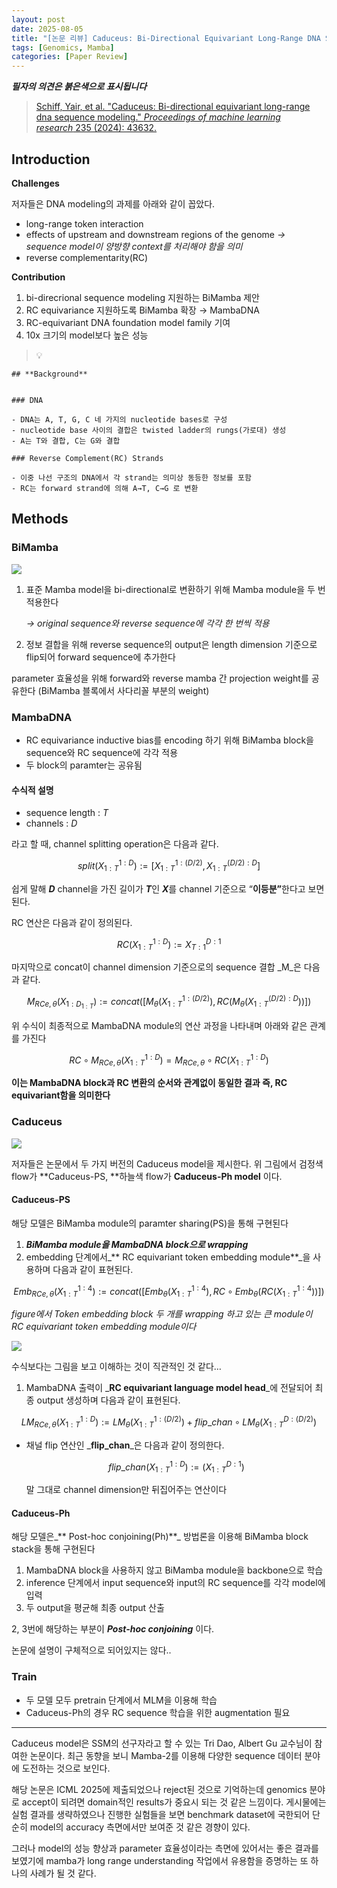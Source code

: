 ```yaml
---
layout: post
date: 2025-08-05
title: "[논문 리뷰] Caduceus: Bi-Directional Equivariant Long-Range DNA Sequence Modeling"
tags: [Genomics, Mamba]
categories: [Paper Review]
---
```


<span class="notion-red">_**필자의 의견은 붉은색으로 표시됩니다**_</span>


> [Schiff, Yair, et al. "Caduceus: Bi-directional equivariant long-range dna sequence modeling." ](https://pmc.ncbi.nlm.nih.gov/articles/PMC12189541/)[_Proceedings of machine learning research_](https://pmc.ncbi.nlm.nih.gov/articles/PMC12189541/)[ 235 (2024): 43632.](https://pmc.ncbi.nlm.nih.gov/articles/PMC12189541/)



## Introduction


**Challenges**


저자들은 DNA modeling의 과제를 아래와 같이 꼽았다.

- long-range token interaction
- effects of upstream and downstream regions of the genome 
_→ sequence model이 양방향 context를 처리해야 함을 의미_
- reverse complementarity(RC)

**Contribution**

1. bi-direcrional sequence modeling 지원하는 BiMamba 제안
1. RC equivariance 지원하도록 BiMamba 확장 → MambaDNA
1. RC-equivariant DNA foundation model family 기여
1. 10x 크기의 model보다 높은 성능

> 💡 


	## **Background**


	### DNA

	- DNA는 A, T, G, C 네 가지의 nucleotide bases로 구성
	- nucleotide base 사이의 결합은 twisted ladder의 rungs(가로대) 생성
	- A는 T와 결합, C는 G와 결합

	### Reverse Complement(RC) Strands

	- 이중 나선 구조의 DNA에서 각 strand는 의미상 동등한 정보를 포함
	- RC는 forward strand에 의해 A→T, C→G 로 변환


## Methods



### BiMamba


![](https://prod-files-secure.s3.us-west-2.amazonaws.com/542b861c-36a8-4051-84e5-8804b6728dba/2c247d59-7815-4980-99f0-8f0d21f445a7/image.png?X-Amz-Algorithm=AWS4-HMAC-SHA256&X-Amz-Content-Sha256=UNSIGNED-PAYLOAD&X-Amz-Credential=ASIAZI2LB466YFZLICIX%2F20250825%2Fus-west-2%2Fs3%2Faws4_request&X-Amz-Date=20250825T140056Z&X-Amz-Expires=3600&X-Amz-Security-Token=IQoJb3JpZ2luX2VjEAQaCXVzLXdlc3QtMiJHMEUCIDtCkxkqY2HDX%2Fe9S59aC2QSwzv6dYa96rh8ugl%2FNgvgAiEAxKdCIBSuev6VMa2Q8UghYJqZgdVetEPujcBSxBKpAIoq%2FwMIXRAAGgw2Mzc0MjMxODM4MDUiDBj5YAejLq%2FlF00UTSrcA7F%2FEL3laWNYLtCM3tP8mTDDw93tHzhx7ilH5kLJYxk5Sf6IVuHgJs4QykmFKmpBgvHmacntr1pJCGHvm%2BHk%2FEM5NrZvHTt2qAzxYRwG2LUiflf38GPFOa%2BNDx57rqLqMARouhzjtYDwsbp4sSOCu1WjPJVvn65a7C3vjfGW%2BHQ%2BDPsqURJIPlJ2UMXzI1pHjUhkikIbCvesRbju1SnzfbO60aVrAB7prVvaeKTa%2B2D%2B4PafU9L7xPFz9ZCjQ%2FGZhS6V%2FI5FDz5O6Rl6iDUUl7nMUn3hcpe9pH%2FbzLXC7Nz5uOG9nToezNNV%2Fe7GJE9itqliH6BitI71cjB8Zn3fPMuXKZNaxnvN9BpCRlz%2BS7KADCrsIyKoYmXLVZkmfrdLlQT290mMKCR%2FnE5%2B8UUH8sZZCvItuV5VoEgOiMpSBjvnnrn7FVxORGkr2j8s3Wb8Lnlf%2FuYIOWP89MXAM%2FreyxZRQjyMvKC8SQJQsWDcKhEUbAMnnUuOTLUHIrjqfVQ9blk50z9gvKafPZcM1DeldOR2U9%2BJPgZRtxWnkwJPxqd2lS8RjlHxdpN%2B7u2tWNG11Z2GCkhfEUDklo%2FGW3wk8cNiTXN17vuB33mnX1yx4uPqvABAnrx0ESnq952gMPSnscUGOqUB1KFeU5131m6PfIWFX%2F%2BFzGy9qPOX3TOc7HXIzsvYe6wxkfRlQygZEV9VMRUCBnUOD74x22faxQhrjVTNu2XHfsmFkSZWaeqTC0Z1ZL7ScObB0IAJgDlf2AhU%2B7OtbSIlWUd%2FL4LKGzgH%2BulLNFc%2FcuKjGkV2YT%2FrxVN6DTw4TPq6ooOV4ZIVvp2kgs6YQ1EZeP1y1YHACKMZJbOeFcQNC7JFDYPa&X-Amz-Signature=17c01dc419411be17a0b747b7beab5719b5032aea270612565a0895dd7e5c675&X-Amz-SignedHeaders=host&x-amz-checksum-mode=ENABLED&x-id=GetObject)

1. 표준 Mamba model을 bi-directional로 변환하기 위해 Mamba module을 두 번 적용한다

	_→ original sequence와 reverse sequence에 각각 한 번씩 적용_

1. 정보 결합을 위해 reverse sequence의 output은 length dimension 기준으로 flip되어 forward sequence에 추가한다

parameter 효율성을 위해 forward와 reverse mamba 간 projection weight를 공유한다 (BiMamba 블록에서 사다리꼴 부분의 weight)



### MambaDNA

- RC equivariance inductive bias를 encoding 하기 위해 BiMamba block을 sequence와 RC sequence에 각각 적용
- 두 block의 paramter는 공유됨


#### 수식적 설명

- sequence length : _T_
- channels : _D_

라고 할 때,  channel splitting operation은 다음과 같다.


$$
split(X^{1:D}_{1:T}):=[X^{1:(D/2)}_{1:T},X^{(D/2):D}_{1:T}]
$$


<span class="notion-red">쉽게 말해 </span><span class="notion-red">_**D**_</span><span class="notion-red"> channel을 가진 길이가 </span><span class="notion-red">_**T**_</span><span class="notion-red">인 </span><span class="notion-red">_**X**_</span><span class="notion-red">를 channel 기준으로 “</span><span class="notion-red">**이등분”**</span><span class="notion-red">한다고 보면 된다.</span>


RC 연산은 다음과 같이 정의된다.


$$
RC(X^{1:D}_{1:T}):=X^{D:1}_{T:1}
$$


마지막으로 concat이 channel dimension 기준으로의 sequence 결합 _M_은 다음과 같다.


$$
M_{RCe,\theta}(X_{1:D_{1:T}}):=concat([M_{\theta}(X^{1:(D/2)}_{1:T}),RC(M_{\theta}(X^{(D/2):D}_{1:T}))])
$$


위 수식이 최종적으로 MambaDNA module의 연산 과정을 나타내며 아래와 같은 관계를 가진다


$$
RC\circ M_{RCe,\theta}(X^{1:D}_{1:T}) = M_{RCe,\theta} \circ RC(X^{1:D}_{1:T})
$$


**이는 MambaDNA block과 RC 변환의 순서와 관계없이 동일한 결과 즉, RC equivariant함을 의미한다**



### Caduceus


![](https://prod-files-secure.s3.us-west-2.amazonaws.com/542b861c-36a8-4051-84e5-8804b6728dba/f94a60d7-8145-473b-aef9-7c68d3ec604a/image.png?X-Amz-Algorithm=AWS4-HMAC-SHA256&X-Amz-Content-Sha256=UNSIGNED-PAYLOAD&X-Amz-Credential=ASIAZI2LB466YFZLICIX%2F20250825%2Fus-west-2%2Fs3%2Faws4_request&X-Amz-Date=20250825T140056Z&X-Amz-Expires=3600&X-Amz-Security-Token=IQoJb3JpZ2luX2VjEAQaCXVzLXdlc3QtMiJHMEUCIDtCkxkqY2HDX%2Fe9S59aC2QSwzv6dYa96rh8ugl%2FNgvgAiEAxKdCIBSuev6VMa2Q8UghYJqZgdVetEPujcBSxBKpAIoq%2FwMIXRAAGgw2Mzc0MjMxODM4MDUiDBj5YAejLq%2FlF00UTSrcA7F%2FEL3laWNYLtCM3tP8mTDDw93tHzhx7ilH5kLJYxk5Sf6IVuHgJs4QykmFKmpBgvHmacntr1pJCGHvm%2BHk%2FEM5NrZvHTt2qAzxYRwG2LUiflf38GPFOa%2BNDx57rqLqMARouhzjtYDwsbp4sSOCu1WjPJVvn65a7C3vjfGW%2BHQ%2BDPsqURJIPlJ2UMXzI1pHjUhkikIbCvesRbju1SnzfbO60aVrAB7prVvaeKTa%2B2D%2B4PafU9L7xPFz9ZCjQ%2FGZhS6V%2FI5FDz5O6Rl6iDUUl7nMUn3hcpe9pH%2FbzLXC7Nz5uOG9nToezNNV%2Fe7GJE9itqliH6BitI71cjB8Zn3fPMuXKZNaxnvN9BpCRlz%2BS7KADCrsIyKoYmXLVZkmfrdLlQT290mMKCR%2FnE5%2B8UUH8sZZCvItuV5VoEgOiMpSBjvnnrn7FVxORGkr2j8s3Wb8Lnlf%2FuYIOWP89MXAM%2FreyxZRQjyMvKC8SQJQsWDcKhEUbAMnnUuOTLUHIrjqfVQ9blk50z9gvKafPZcM1DeldOR2U9%2BJPgZRtxWnkwJPxqd2lS8RjlHxdpN%2B7u2tWNG11Z2GCkhfEUDklo%2FGW3wk8cNiTXN17vuB33mnX1yx4uPqvABAnrx0ESnq952gMPSnscUGOqUB1KFeU5131m6PfIWFX%2F%2BFzGy9qPOX3TOc7HXIzsvYe6wxkfRlQygZEV9VMRUCBnUOD74x22faxQhrjVTNu2XHfsmFkSZWaeqTC0Z1ZL7ScObB0IAJgDlf2AhU%2B7OtbSIlWUd%2FL4LKGzgH%2BulLNFc%2FcuKjGkV2YT%2FrxVN6DTw4TPq6ooOV4ZIVvp2kgs6YQ1EZeP1y1YHACKMZJbOeFcQNC7JFDYPa&X-Amz-Signature=7811e4143ab2d6f673217ebef420d49441bf52472532283779ca0d13565d613f&X-Amz-SignedHeaders=host&x-amz-checksum-mode=ENABLED&x-id=GetObject)


저자들은 논문에서 두 가지 버전의 Caduceus model을 제시한다. 위 그림에서 검정색 flow가 **Caduceus-PS, **하늘색 flow가 **Caduceus-Ph model** 이다.



#### Caduceus-PS


해당 모델은 BiMamba module의 paramter sharing(PS)을 통해 구현된다

1. _**BiMamba module을 MambaDNA block으로 wrapping**_
1. embedding 단계에서_** RC equivariant token embedding module**_을 사용하며 다음과 같이 표현된다.

$$
Emb_{RCe,\theta}(X^{1:4}_{1:T}):=concat([Emb_{\theta}(X^{1:4}_{1:T}),RC \circ Emb_{\theta}(RC(X^{1:4}_{1:T}))])
$$


_figure에서 Token embedding block 두 개를 wrapping 하고 있는 큰 module이 RC equivariant token embedding module이다_


![](https://prod-files-secure.s3.us-west-2.amazonaws.com/542b861c-36a8-4051-84e5-8804b6728dba/b175e4da-71eb-4e91-8c23-a06dabe673c9/image.png?X-Amz-Algorithm=AWS4-HMAC-SHA256&X-Amz-Content-Sha256=UNSIGNED-PAYLOAD&X-Amz-Credential=ASIAZI2LB466YFZLICIX%2F20250825%2Fus-west-2%2Fs3%2Faws4_request&X-Amz-Date=20250825T140057Z&X-Amz-Expires=3600&X-Amz-Security-Token=IQoJb3JpZ2luX2VjEAQaCXVzLXdlc3QtMiJHMEUCIDtCkxkqY2HDX%2Fe9S59aC2QSwzv6dYa96rh8ugl%2FNgvgAiEAxKdCIBSuev6VMa2Q8UghYJqZgdVetEPujcBSxBKpAIoq%2FwMIXRAAGgw2Mzc0MjMxODM4MDUiDBj5YAejLq%2FlF00UTSrcA7F%2FEL3laWNYLtCM3tP8mTDDw93tHzhx7ilH5kLJYxk5Sf6IVuHgJs4QykmFKmpBgvHmacntr1pJCGHvm%2BHk%2FEM5NrZvHTt2qAzxYRwG2LUiflf38GPFOa%2BNDx57rqLqMARouhzjtYDwsbp4sSOCu1WjPJVvn65a7C3vjfGW%2BHQ%2BDPsqURJIPlJ2UMXzI1pHjUhkikIbCvesRbju1SnzfbO60aVrAB7prVvaeKTa%2B2D%2B4PafU9L7xPFz9ZCjQ%2FGZhS6V%2FI5FDz5O6Rl6iDUUl7nMUn3hcpe9pH%2FbzLXC7Nz5uOG9nToezNNV%2Fe7GJE9itqliH6BitI71cjB8Zn3fPMuXKZNaxnvN9BpCRlz%2BS7KADCrsIyKoYmXLVZkmfrdLlQT290mMKCR%2FnE5%2B8UUH8sZZCvItuV5VoEgOiMpSBjvnnrn7FVxORGkr2j8s3Wb8Lnlf%2FuYIOWP89MXAM%2FreyxZRQjyMvKC8SQJQsWDcKhEUbAMnnUuOTLUHIrjqfVQ9blk50z9gvKafPZcM1DeldOR2U9%2BJPgZRtxWnkwJPxqd2lS8RjlHxdpN%2B7u2tWNG11Z2GCkhfEUDklo%2FGW3wk8cNiTXN17vuB33mnX1yx4uPqvABAnrx0ESnq952gMPSnscUGOqUB1KFeU5131m6PfIWFX%2F%2BFzGy9qPOX3TOc7HXIzsvYe6wxkfRlQygZEV9VMRUCBnUOD74x22faxQhrjVTNu2XHfsmFkSZWaeqTC0Z1ZL7ScObB0IAJgDlf2AhU%2B7OtbSIlWUd%2FL4LKGzgH%2BulLNFc%2FcuKjGkV2YT%2FrxVN6DTw4TPq6ooOV4ZIVvp2kgs6YQ1EZeP1y1YHACKMZJbOeFcQNC7JFDYPa&X-Amz-Signature=21821dfccfb78e785be8c65a25693ed6e80b7bf3efa1866214f752c153079b58&X-Amz-SignedHeaders=host&x-amz-checksum-mode=ENABLED&x-id=GetObject)


<span class="notion-red">수식보다는 그림을 보고 이해하는 것이 직관적인 것 같다…</span>

1. MambaDNA 출력이 _**RC equivariant language model head**_에 전달되어 최종 output 생성하며 다음과 같이 표현된다.

$$
LM_{RCe,\theta}(X^{1:D}_{1:T}):= LM_{\theta}(X^{1:(D/2)}_{1:T})+flip\_chan\circ LM_{\theta}(X^{D:(D/2)}_{1:T})
$$

- 채널 flip 연산인 _**flip\_chan**_은 다음과 같이 정의한다.

	$$
	flip\_chan(X^{1:D}_{1:T}):=(X^{D:1}_{1:T})
	$$


	말 그대로 channel dimension만 뒤집어주는 연산이다



#### Caduceus-Ph


해당 모델은_** Post-hoc conjoining(Ph)**_ 방법론을 이용해 BiMamba block stack을 통해 구현된다

1. MambaDNA block을 사용하지 않고 BiMamba module을 backbone으로 학습
1. inference 단계에서 input sequence와 input의 RC sequence를 각각 model에 입력
1. 두 output을 평균해 최종 output 산출

2, 3번에 해당하는 부분이 _**Post-hoc conjoining**_ 이다.


<span class="notion-red">논문에 설명이 구체적으로 되어있지는 않다..</span>



### Train

- 두 모델 모두 pretrain 단계에서 MLM을 이용해 학습
- Caduceus-Ph의 경우 RC sequence 학습을 위한 augmentation 필요

---


<span class="notion-red">Caduceus model은 SSM의 선구자라고 할 수 있는 Tri Dao, Albert Gu 교수님이 참여한 논문이다. 최근 동향을 보니 Mamba-2를 이용해 다양한 sequence 데이터 분야에 도전하는 것으로 보인다.</span>


<span class="notion-red">해당 논문은 ICML 2025에 제출되었으나 reject된 것으로 기억하는데 genomics 분야로 accept이 되려면 domain적인 results가 중요시 되는 것 같은 느낌이다. 게시물에는 실험 결과를 생략하였으나 진행한 실험들을 보면 benchmark dataset에 국한되어 단순히 model의 accuracy 측면에서만 보여준 것 같은 경향이 있다.</span>


<span class="notion-red">그러나 model의 성능 향상과 parameter 효율성이라는 측면에 있어서는 좋은 결과를 보였기에 mamba가 long range understanding 작업에서 유용함을 증명하는 또 하나의 사례가 될 것 같다.</span>

